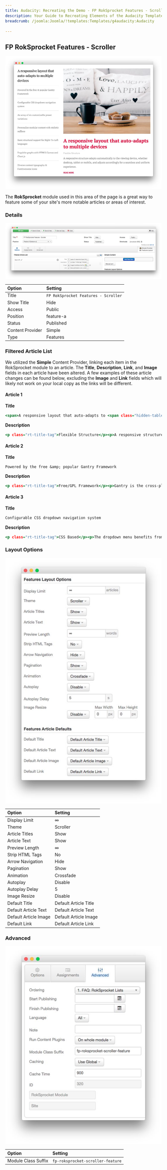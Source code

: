 ```yaml
---
title: Audacity: Recreating the Demo - FP RokSprocket Features - Scroller
description: Your Guide to Recreating Elements of the Audacity Template for Joomla
breadcrumb: /joomla:Joomla/!templates:Templates/g4audacity:Audacity

---
```


FP RokSprocket Features - Scroller
----

![](assets/demo_4.jpeg)

The **RokSprocket** module used in this area of the page is a great way to feature some of your site's more notable articles or areas of interest.

### Details

![](assets/demo_4a.jpeg)

| Option           | Setting                              |
| :----------      | :----------                          |
| Title            | `FP RokSprocket Features - Scroller` |
| Show Title       | Hide                                 |
| Access           | Public                               |
| Position         | feature-a                            |
| Status           | Published                            |
| Content Provider | Simple                               |
| Type             | Features                             |

### Filtered Article List

We utilized the **Simple** Content Provider, linking each item in the RokSprocket module to an article. The **Title**, **Description**, **Link**, and **Image** fields in each article have been altered. A few examples of these article changes can be found below, excluding the **Image** and **Link** fields which will likely not work on your local copy as the links will be different.

#### Article 1

**Title**

~~~ .html
<span>A responsive layout that auto-adapts to <span class="hidden-tablet">multiple </span><span class="visible-tablet">most </span>devices</span>
~~~

**Description**

~~~ .html
<p class="rt-title-tag">Flexible Structure</p><p>A responsive structure adapts automatically to the viewing device, whether desktop, tablet or mobile, and adjusts accordingly for a seamless and uniform experience.</p>
~~~

#### Article 2

**Title**

~~~
Powered by the free &amp; popular Gantry Framework
~~~

**Description**

~~~ .html
<p class="rt-title-tag">Free/GPL Framework</p><p>Gantry is the cross-platform framework that sits at the center of the theme, providing a rich library of standardized features, packaged with an intuitive control panel.</p>
~~~

#### Article 3

**Title**

~~~ .html
Configurable CSS dropdown navigation system
~~~

**Description**

~~~ .html
<p class="rt-title-tag">CSS Based</p><p>The dropdown menu benefits from inline icons, subtext, modules and positions, alongside multiple columns, all configurable on a per-menu-item basis.</p>
~~~

### Layout Options

![](assets/demo_4b.jpeg)

| Option                | Setting               |
| :----------           | :----------           |
| Display Limit         | ∞                     |
| Theme                 | Scroller              |
| Article Titles        | Show                  |
| Article Text          | Show                  |
| Preview Length        | ∞                     |
| Strip HTML Tags       | No                    |
| Arrow Navigation      | Hide                  |
| Pagination            | Show                  |
| Animation             | Crossfade             |
| Autoplay              | Disable               |
| Autoplay Delay        | 5                     |
| Image Resize          | Disable               |
| Default Title         | Default Article Title |
| Default Article Text  | Default Article Text  |
| Default Article Image | Default Article Image |
| Default Link          | Default Article Link  |

### Advanced

![](assets/demo_4c.jpeg)

| Option              | Setting                           |
| :----------         | :----------                       |
| Module Class Suffix | `fp-roksprocket-scroller-feature` |
